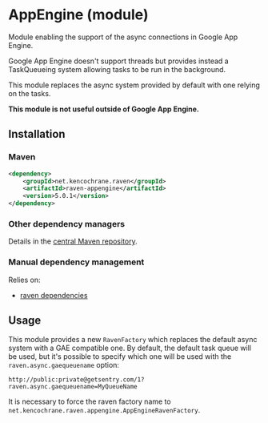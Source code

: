 # AppEngine (module)
Module enabling the support of the async connections in Google App Engine.

Google App Engine doesn't support threads but provides instead a TaskQueueing system allowing tasks to be run in the
background.

This module replaces the async system provided by default with one relying on the tasks.

__This module is not useful outside of Google App Engine.__

## Installation

### Maven
```xml
<dependency>
    <groupId>net.kencochrane.raven</groupId>
    <artifactId>raven-appengine</artifactId>
    <version>5.0.1</version>
</dependency>
```

### Other dependency managers
Details in the [central Maven repository](https://search.maven.org/#artifactdetails%7Cnet.kencochrane.raven%7Craven%7C4.1.2%7Cjar).

### Manual dependency management
Relies on:

 - [raven dependencies](../raven)

## Usage

This module provides a new `RavenFactory` which replaces the default async system with a GAE compatible one.
By default, the default task queue will be used, but it's possible to specify which one will be used with the
`raven.async.gaequeuename` option:

    http://public:private@getsentry.com/1?raven.async.gaequeuename=MyQueueName

It is necessary to force the raven factory name to `net.kencochrane.raven.appengine.AppEngineRavenFactory`.
